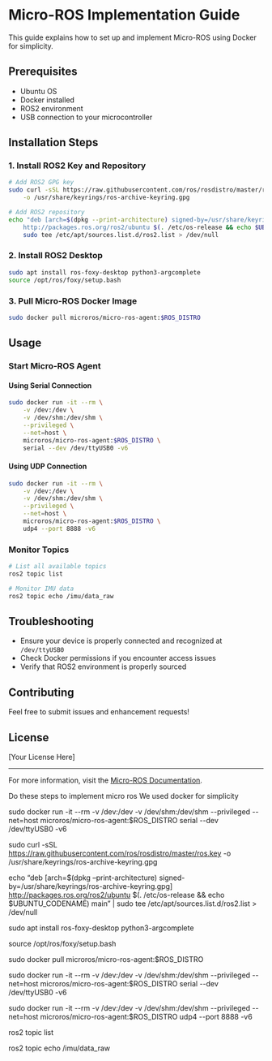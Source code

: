 

# Micro-ROS Implementation Guide

This guide explains how to set up and implement Micro-ROS using Docker for simplicity.

## Prerequisites
- Ubuntu OS
- Docker installed
- ROS2 environment
- USB connection to your microcontroller

## Installation Steps

### 1. Install ROS2 Key and Repository
```bash
# Add ROS2 GPG key
sudo curl -sSL https://raw.githubusercontent.com/ros/rosdistro/master/ros.key \
    -o /usr/share/keyrings/ros-archive-keyring.gpg

# Add ROS2 repository
echo "deb [arch=$(dpkg --print-architecture) signed-by=/usr/share/keyrings/ros-archive-keyring.gpg] \
    http://packages.ros.org/ros2/ubuntu $(. /etc/os-release && echo $UBUNTU_CODENAME) main" | \
    sudo tee /etc/apt/sources.list.d/ros2.list > /dev/null
```

### 2. Install ROS2 Desktop
```bash
sudo apt install ros-foxy-desktop python3-argcomplete
source /opt/ros/foxy/setup.bash
```

### 3. Pull Micro-ROS Docker Image
```bash
sudo docker pull microros/micro-ros-agent:$ROS_DISTRO
```

## Usage

### Start Micro-ROS Agent

#### Using Serial Connection
```bash
sudo docker run -it --rm \
    -v /dev:/dev \
    -v /dev/shm:/dev/shm \
    --privileged \
    --net=host \
    microros/micro-ros-agent:$ROS_DISTRO \
    serial --dev /dev/ttyUSB0 -v6
```

#### Using UDP Connection
```bash
sudo docker run -it --rm \
    -v /dev:/dev \
    -v /dev/shm:/dev/shm \
    --privileged \
    --net=host \
    microros/micro-ros-agent:$ROS_DISTRO \
    udp4 --port 8888 -v6
```

### Monitor Topics
```bash
# List all available topics
ros2 topic list

# Monitor IMU data
ros2 topic echo /imu/data_raw
```

## Troubleshooting
- Ensure your device is properly connected and recognized at `/dev/ttyUSB0`
- Check Docker permissions if you encounter access issues
- Verify that ROS2 environment is properly sourced

## Contributing
Feel free to submit issues and enhancement requests!

## License
[Your License Here]

---
For more information, visit the [Micro-ROS Documentation](https://micro.ros.org/).



Do these steps to implement micro ros
We used docker for simplicity

sudo docker run -it --rm -v /dev:/dev -v /dev/shm:/dev/shm --privileged --net=host microros/micro-ros-agent:$ROS_DISTRO serial --dev /dev/ttyUSB0 -v6

sudo curl -sSL https://raw.githubusercontent.com/ros/rosdistro/master/ros.key -o /usr/share/keyrings/ros-archive-keyring.gpg

echo “deb [arch=$(dpkg –print-architecture) signed-by=/usr/share/keyrings/ros-archive-keyring.gpg] http://packages.ros.org/ros2/ubuntu $(. /etc/os-release && echo $UBUNTU_CODENAME) main” | sudo tee /etc/apt/sources.list.d/ros2.list > /dev/null


sudo apt install ros-foxy-desktop python3-argcomplete

source /opt/ros/foxy/setup.bash

sudo docker pull microros/micro-ros-agent:$ROS_DISTRO

sudo docker run -it --rm -v /dev:/dev -v /dev/shm:/dev/shm --privileged --net=host microros/micro-ros-agent:$ROS_DISTRO serial --dev /dev/ttyUSB0 -v6

sudo docker run -it --rm -v /dev:/dev -v /dev/shm:/dev/shm --privileged --net=host microros/micro-ros-agent:$ROS_DISTRO udp4 --port 8888  -v6

ros2 topic list

ros2 topic echo /imu/data_raw
